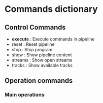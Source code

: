 # Commands dictionary

## Control Commands
* **execute** : Execute commands in pipeline
* reset : Reset pipeline
* stop : Stop program
* show : Show pipeline content
* streams : Show open streams
* tracks : Show available tracks

## Operation commands

### Main operations
